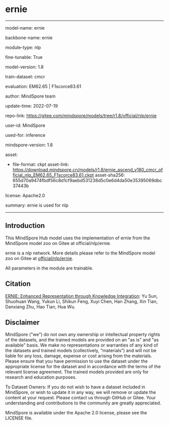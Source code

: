 # ernie

---

model-name: ernie

backbone-name: ernie

module-type: nlp

fine-tunable: True

model-version: 1.8

train-dataset: cmcr

evaluation: EM62.65 | F1scorce83.61

author: MindSpore team

update-time: 2022-07-19

repo-link: <https://gitee.com/mindspore/models/tree/r1.8/official/nlp/ernie>

user-id: MindSpore

used-for: inference

mindspore-version: 1.8

asset:

-
    file-format: ckpt
    asset-link: <https://download.mindspore.cn/models/r1.8/ernie_ascend_v180_cmcr_official_nlp_EM62.65_F1scorce83.61.ckpt>
    asset-sha256: 655d70a9474fbdf56c8d1cf9aebd531238d5c0e6d4da50e35395069dbc37443b

license: Apache2.0

summary: ernie is used for nlp

---

## Introduction

This MindSpore Hub model uses the implementation of ernie from the MindSpore model zoo on Gitee at official/nlp/ernie.

ernie is a nlp network. More details please refer to the MindSpore model zoo on Gitee at [official/nlp/ernie](https://gitee.com/mindspore/models/blob/r1.8/official/nlp/ernie/README_CN.md).

All parameters in the module are trainable.

## Citation

[ERNIE: Enhanced Representation through Knowledge Integration](https://arxiv.org/abs/1904.09223): Yu Sun, Shuohuan Wang, Yukun Li, Shikun Feng, Xuyi Chen, Han Zhang, Xin Tian, Danxiang Zhu, Hao Tian, Hua Wu.

## Disclaimer

MindSpore ("we") do not own any ownership or intellectual property rights of the datasets, and the trained models are provided on an "as is" and "as available" basis. We make no representations or warranties of any kind of the datasets and trained models (collectively, “materials”) and will not be liable for any loss, damage, expense or cost arising from the materials. Please ensure that you have permission to use the dataset under the appropriate license for the dataset and in accordance with the terms of the relevant license agreement. The trained models provided are only for research and education purposes.

To Dataset Owners: If you do not wish to have a dataset included in MindSpore, or wish to update it in any way, we will remove or update the content at your request. Please contact us through GitHub or Gitee. Your understanding and contributions to the community are greatly appreciated.

MindSpore is available under the Apache 2.0 license, please see the LICENSE file.
